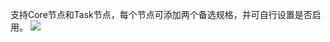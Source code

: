 
支持Core节点和Task节点，每个节点可添加两个备选规格，并可自行设置是否启用。
![](https://main.qcloudimg.com/raw/419b11531a4bf7be58365bf5321651ec.png)
